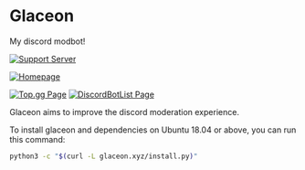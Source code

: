 # Glaceon

My discord modbot!

[![Support Server](https://img.shields.io/static/v1?logo=discord&logoColor=white&label=&message=Support%20Server&color=blue)](https://discord.gg/NMhj5VedSF)

[![Homepage](https://img.shields.io/static/v1?logoColor=white&label=&message=Glaceon%20Homepage&color=yellow)](https://randomairborne.dev/glaceon)

[![Top.gg Page](https://img.shields.io/static/v1?logo=discord&logoColor=white&label=&message=Top.gg%20Page&color=Green)](https://top.gg/bot/808149899182342145)
[![DiscordBotList Page](https://img.shields.io/static/v1?logo=discord&logoColor=white&label=&message=DiscordBotList%20Page&color=Green)](https://discord.ly/glaceon)

Glaceon aims to improve the discord moderation experience.

To install glaceon and dependencies on Ubuntu 18.04 or above, you can run this command:

```sh
python3 -c "$(curl -L glaceon.xyz/install.py)"
```

